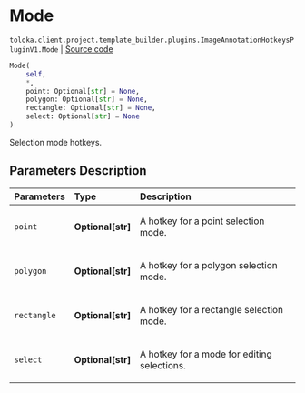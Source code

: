 # Mode
`toloka.client.project.template_builder.plugins.ImageAnnotationHotkeysPluginV1.Mode` | [Source code](https://github.com/Toloka/toloka-kit/blob/v1.2.3/src/client/project/template_builder/plugins.py#L37)

```python
Mode(
    self,
    *,
    point: Optional[str] = None,
    polygon: Optional[str] = None,
    rectangle: Optional[str] = None,
    select: Optional[str] = None
)
```

Selection mode hotkeys.

## Parameters Description

| Parameters | Type | Description |
| :----------| :----| :-----------|
`point`|**Optional\[str\]**|<p>A hotkey for a point selection mode.</p>
`polygon`|**Optional\[str\]**|<p>A hotkey for a polygon selection mode.</p>
`rectangle`|**Optional\[str\]**|<p>A hotkey for a rectangle selection mode.</p>
`select`|**Optional\[str\]**|<p>A hotkey for a mode for editing selections.</p>
